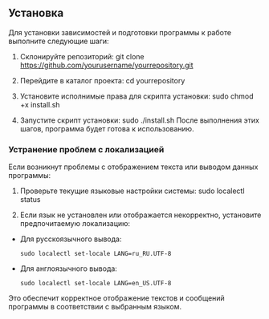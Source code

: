## Установка

Для установки зависимостей и подготовки программы к работе выполните следующие шаги:

1. Склонируйте репозиторий:
git clone https://github.com/yourusername/yourrepository.git

2. Перейдите в каталог проекта:
cd yourrepository

3. Установите исполнимые права для скрипта установки:
sudo chmod +x install.sh

4. Запустите скрипт установки:
sudo ./install.sh
После выполнения этих шагов, программа будет готова к использованию.

### Устранение проблем с локализацией

Если возникнут проблемы с отображением текста или выводом данных программы:

1. Проверьте текущие языковые настройки системы:
sudo localectl status


2. Если язык не установлен или отображается некорректно, установите предпочитаемую локализацию:
- Для русскоязычного вывода:
  ```
  sudo localectl set-locale LANG=ru_RU.UTF-8
  ```
- Для англоязычного вывода:
  ```
  sudo localectl set-locale LANG=en_US.UTF-8
  ```

Это обеспечит корректное отображение текстов и сообщений программы в соответствии с выбранным языком.
